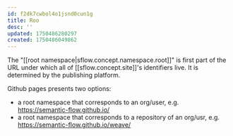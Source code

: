 ```yaml
---
id: f2dk7cwbol4o1jsnd0cun1g
title: Roo
desc: ''
updated: 1750486280297
created: 1750486049862
---
```



The "[[root namespace|sflow.concept.namespace.root]]" is first part of the URL under which all of [[sflow.concept.site]]'s identifiers live. It is determined by the publishing platform.

Github pages presents two options:

- a root namespace that corresponds to an org/user, e.g. https://semantic-flow.github.io/
- a root namespace that corresponds to a repository of an org/usr, e.g. https://semantic-flow.github.io/weave/

